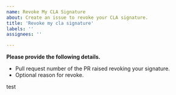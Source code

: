 ```yaml
---
name: Revoke My CLA Signature
about: Create an issue to revoke your CLA signature.
title: 'Revoke my cla signature'
labels: ''
assignees: ''

---
```


**Please provide the following details.**

* Pull request number of the PR raised revoking your signature.
* Optional reason for revoke.

test